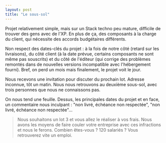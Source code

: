 ```yaml
---
layout: post
title: "Le sous-sol"
---
```


Projet relativement simple, mais sur un Stack techno peu mature, difficile de trouver des gens avec de l'XP.
En plus de ça, des composants à la charge du client, qui nécessite des accords budgétaires différents.

Non respect des dates-clés du projet : à la fois de notre côté (retard sur les livraisons), du côté client (à la date prévue, certains composants ne sont même pas souscrits) et du côté de l'éditeur (qui corrige des problèmes remontés dans de nouvelles versions incompatible avec l'hébergement fourni). Bref, on perd un mois mais finalement, le projet voit le jour.

Nous recevons une invitation pour discuter du prochain lot. Adresse inconnue, tôt un matin.
Nous nous retrouvons au deuxième sous-sol, avec trois personnes que nous ne connaissons pas.

On nous tend une feuille. Dessus, les principales dates du projet et en face, un commentaire nous inculpant : "non livré, échéance non respectée", "non livré, échéance non respectée"…

> Nous souhaitons un lot 3 et vous allez le réaliser à vos frais. Nous avons les moyens de faire couler votre entreprise avec ces infractions et nous le ferons. Combien êtes-vous ? 120 salariés ? Vous retrouverez vite un emploi.
